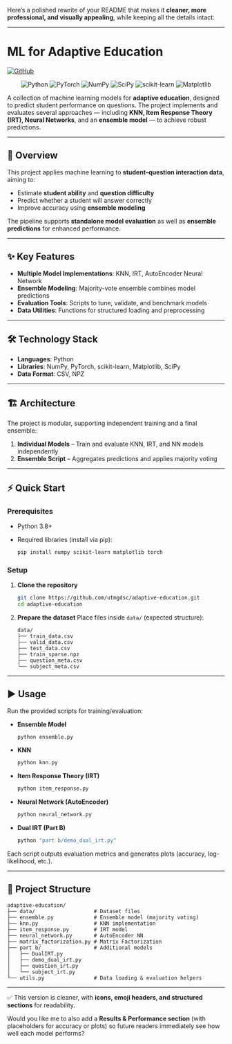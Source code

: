 Here’s a polished rewrite of your README that makes it **cleaner, more professional, and visually appealing**, while keeping all the details intact:

---

# ML for Adaptive Education

[![GitHub](https://img.shields.io/badge/GitHub-AdaptiveEducation-blue?logo=github)](https://github.com/utmgdsc/adaptive-education)

<p align="center">
  <img src="https://img.shields.io/badge/Python-3776AB?logo=python&logoColor=white" alt="Python"/>
  <img src="https://img.shields.io/badge/PyTorch-EE4C2C?logo=pytorch&logoColor=white" alt="PyTorch"/>
  <img src="https://img.shields.io/badge/NumPy-013243?logo=numpy&logoColor=white" alt="NumPy"/>
  <img src="https://img.shields.io/badge/SciPy-8DBC30?logo=scipy&logoColor=white" alt="SciPy"/>
  <img src="https://img.shields.io/badge/scikit--learn-F7931E?logo=scikit-learn&logoColor=white" alt="scikit-learn"/>
  <img src="https://img.shields.io/badge/Matplotlib-5A95CD?logo=matplotlib&logoColor=white" alt="Matplotlib"/>
</p>

A collection of machine learning models for **adaptive education**, designed to predict student performance on questions. The project implements and evaluates several approaches — including **KNN, Item Response Theory (IRT), Neural Networks**, and an **ensemble model** — to achieve robust predictions.

---

## 📘 Overview

This project applies machine learning to **student–question interaction data**, aiming to:

* Estimate **student ability** and **question difficulty**
* Predict whether a student will answer correctly
* Improve accuracy using **ensemble modeling**

The pipeline supports **standalone model evaluation** as well as **ensemble predictions** for enhanced performance.

---

## ✨ Key Features

* **Multiple Model Implementations**: KNN, IRT, AutoEncoder Neural Network
* **Ensemble Modeling**: Majority-vote ensemble combines model predictions
* **Evaluation Tools**: Scripts to tune, validate, and benchmark models
* **Data Utilities**: Functions for structured loading and preprocessing

---

## 🛠 Technology Stack

* **Languages**: Python
* **Libraries**: NumPy, PyTorch, scikit-learn, Matplotlib, SciPy
* **Data Format**: CSV, NPZ

---

## 🏗 Architecture

The project is modular, supporting independent training and a final ensemble:

1. **Individual Models** – Train and evaluate KNN, IRT, and NN models independently
2. **Ensemble Script** – Aggregates predictions and applies majority voting

---

## ⚡ Quick Start

### Prerequisites

* Python 3.8+
* Required libraries (install via pip):

  ```bash
  pip install numpy scikit-learn matplotlib torch
  ```

### Setup

1. **Clone the repository**

   ```bash
   git clone https://github.com/utmgdsc/adaptive-education.git
   cd adaptive-education
   ```

2. **Prepare the dataset**
   Place files inside `data/` (expected structure):

   ```
   data/
   ├── train_data.csv
   ├── valid_data.csv
   ├── test_data.csv
   ├── train_sparse.npz
   ├── question_meta.csv
   └── subject_meta.csv
   ```

---

## ▶ Usage

Run the provided scripts for training/evaluation:

* **Ensemble Model**

  ```bash
  python ensemble.py
  ```

* **KNN**

  ```bash
  python knn.py
  ```

* **Item Response Theory (IRT)**

  ```bash
  python item_response.py
  ```

* **Neural Network (AutoEncoder)**

  ```bash
  python neural_network.py
  ```

* **Dual IRT (Part B)**

  ```bash
  python "part b/demo_dual_irt.py"
  ```

Each script outputs evaluation metrics and generates plots (accuracy, log-likelihood, etc.).

---

## 📂 Project Structure

```
adaptive-education/
├── data/                   # Dataset files
├── ensemble.py             # Ensemble model (majority voting)
├── knn.py                  # KNN implementation
├── item_response.py        # IRT model
├── neural_network.py       # AutoEncoder NN
├── matrix_factorization.py # Matrix Factorization
├── part b/                 # Additional models
│   ├── DualIRT.py
│   ├── demo_dual_irt.py
│   ├── question_irt.py
│   └── subject_irt.py
└── utils.py                # Data loading & evaluation helpers
```

---

✅ This version is cleaner, with **icons, emoji headers, and structured sections** for readability.

Would you like me to also add a **Results & Performance section** (with placeholders for accuracy or plots) so future readers immediately see how well each model performs?
